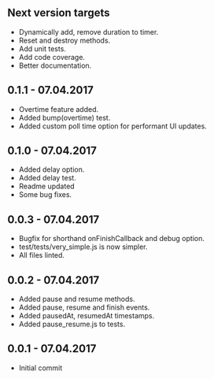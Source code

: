 ## Next version targets
- Dynamically add, remove duration to timer.
- Reset and destroy methods.
- Add unit tests.
- Add code coverage.
- Better documentation.

## 0.1.1 - 07.04.2017
- Overtime feature added.
- Added bump(overtime) test.
- Added custom poll time option for performant UI updates.

## 0.1.0 - 07.04.2017
- Added delay option.
- Added delay test.
- Readme updated
- Some bug fixes.

## 0.0.3 - 07.04.2017
- Bugfix for shorthand onFinishCallback and debug option.
- test/tests/very_simple.js is now simpler.
- All files linted.

## 0.0.2 - 07.04.2017
- Added pause and resume methods.
- Added pause, resume and finish events.
- Added pausedAt, resumedAt timestamps.
- Added pause_resume.js to tests.

## 0.0.1 - 07.04.2017
- Initial commit
